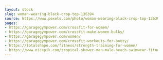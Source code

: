 ```yaml
---
layout: stock
slug: woman-wearing-black-crop-top-136394
source: https://www.pexels.com/photo/woman-wearing-black-crop-top-136394/
pages:
- https://garagegympower.com/crossfit-for-women/
- https://garagegympower.com/crossfit-make-women-bulky/
- https://garagegympower.com/women/
- https://garagegympower.com/crossfit-workouts-for-booty/
- https://totalshape.com/fitness/strength-training-for-women/
- https://www.nicepik.com/tropical-shower-man-male-beach-swimwear-fitness-building-muscle-outdoors-coast-splash-free-photo-1315723
---
```

